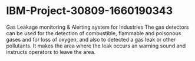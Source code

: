 # IBM-Project-30809-1660190343
Gas Leakage monitoring &amp; Alerting system for Industries
The gas detectors can be used for the detection of combustible, flammable and poisonous gases and for loss of oxygen, and also to detected a gas leak or other pollutants. It makes the area where the leak occurs an warning sound and instructs operators to leave the area.
